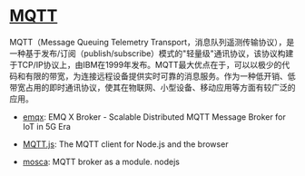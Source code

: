 # [MQTT](https://www.runoob.com/w3cnote/mqtt-intro.html)

MQTT（Message Queuing Telemetry Transport，消息队列遥测传输协议），是一种基于发布/订阅（publish/subscribe）模式的"轻量级"通讯协议，该协议构建于TCP/IP协议上，由IBM在1999年发布。MQTT最大优点在于，可以以极少的代码和有限的带宽，为连接远程设备提供实时可靠的消息服务。作为一种低开销、低带宽占用的即时通讯协议，使其在物联网、小型设备、移动应用等方面有较广泛的应用。

- [emqx](https://github.com/emqx/emqx): EMQ X Broker - Scalable Distributed MQTT Message Broker for IoT in 5G Era 

- [MQTT.js](https://github.com/mqttjs/MQTT.js): The MQTT client for Node.js and the browser

- [mosca](https://github.com/mcollina/mosca): MQTT broker as a module. nodejs

